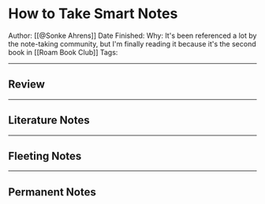 # How to Take Smart Notes
Author: [[@Sonke Ahrens]]
Date Finished: 
Why: It's been referenced a lot by the note-taking community, but I'm finally reading it because it's the second book in [[Roam Book Club]]
Tags: 

---

## Review

---

## Literature Notes

---

## Fleeting Notes

---

## Permanent Notes